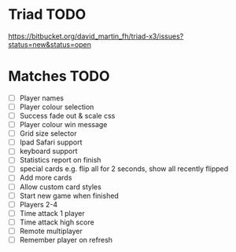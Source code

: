 # Triad TODO

https://bitbucket.org/david_martin_fh/triad-x3/issues?status=new&status=open

# Matches TODO

- [ ] Player names
- [ ] Player colour selection
- [ ] Success fade out & scale css
- [ ] Player colour win message
- [ ] Grid size selector
- [ ] Ipad Safari support
- [ ] keyboard support
- [ ] Statistics report on finish
- [ ] special cards e.g. flip all for 2 seconds, show all recently flipped
- [ ] Add more cards
- [ ] Allow custom card styles
- [ ] Start new game when finished
- [ ] Players 2-4
- [ ] Time attack 1 player
- [ ] Time attack high score
- [ ] Remote multiplayer
- [ ] Remember player on refresh
